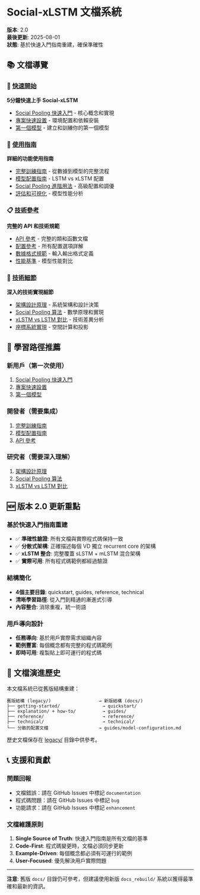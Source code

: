 # Social-xLSTM 文檔系統

**版本**: 2.0  
**最後更新**: 2025-08-01  
**狀態**: 基於快速入門指南重建，確保準確性

## 📚 文檔導覽

### 🚀 [快速開始](quickstart/)
**5分鐘快速上手 Social-xLSTM**
- [Social Pooling 快速入門](quickstart/social-pooling-quickstart.md) - 核心概念和實現
- [專案快速設置](quickstart/project-setup.md) - 環境配置和依賴安裝
- [第一個模型](quickstart/first-model.md) - 建立和訓練你的第一個模型

### 📖 [使用指南](guides/)
**詳細的功能使用指南**
- [完整訓練指南](guides/training-guide.md) - 從數據到模型的完整流程
- [模型配置指南](guides/model-configuration.md) - LSTM vs xLSTM 配置
- [Social Pooling 進階用法](guides/social-pooling-advanced.md) - 高級配置和調優
- [評估和可視化](guides/evaluation-visualization.md) - 模型性能分析

### 📋 [技術參考](reference/)
**完整的 API 和技術規範**
- [API 參考](reference/api-reference.md) - 完整的類和函數文檔
- [配置參考](reference/configuration-reference.md) - 所有配置選項詳解
- [數據格式規範](reference/data-formats.md) - 輸入輸出格式定義
- [性能基準](reference/benchmarks.md) - 模型性能對比

### 🔧 [技術細節](technical/)
**深入的技術實現細節**
- [架構設計原理](technical/architecture-design.md) - 系統架構和設計決策
- [Social Pooling 算法](technical/social-pooling-algorithm.md) - 數學原理和實現
- [xLSTM vs LSTM 對比](technical/xlstm-lstm-comparison.md) - 技術差異分析
- [座標系統實現](technical/coordinate-system.md) - 空間計算和投影

## 🎯 學習路徑推薦

### 新用戶（第一次使用）
1. [Social Pooling 快速入門](quickstart/social-pooling-quickstart.md)
2. [專案快速設置](quickstart/project-setup.md)
3. [第一個模型](quickstart/first-model.md)

### 開發者（需要集成）
1. [完整訓練指南](guides/training-guide.md)
2. [模型配置指南](guides/model-configuration.md)
3. [API 參考](reference/api-reference.md)

### 研究者（需要深入理解）
1. [架構設計原理](technical/architecture-design.md)
2. [Social Pooling 算法](technical/social-pooling-algorithm.md)
3. [xLSTM vs LSTM 對比](technical/xlstm-lstm-comparison.md)

## 🆕 版本 2.0 更新重點

### 基於快速入門指南重建
- ✅ **準確性驗證**: 所有文檔與實際程式碼保持一致
- ✅ **分散式架構**: 正確描述每個 VD 獨立 recurrent core 的架構
- ✅ **xLSTM 整合**: 完整覆蓋 sLSTM + mLSTM 混合架構
- ✅ **實際可用**: 所有程式碼範例都經過驗證

### 結構簡化
- **4個主要目錄**: quickstart, guides, reference, technical
- **清晰學習路徑**: 從入門到精通的漸進式引導
- **內容整合**: 消除重複，統一術語

### 用戶導向設計
- **任務導向**: 基於用戶實際需求組織內容
- **範例豐富**: 每個概念都有完整的程式碼範例
- **即時可用**: 複製貼上即可運行的程式碼

## 🔄 文檔演進歷史

本文檔系統已從舊版結構重建：

```
舊版結構 (legacy/)                  → 新版結構 (docs/)
├── getting-started/                → quickstart/
├── explanation/ + how-to/          → guides/
├── reference/                      → reference/
├── technical/                      → technical/
└── 分散的配置文檔                   → guides/model-configuration.md
```

歷史文檔保存在 [legacy/](legacy/) 目錄中供參考。

## 📞 支援和貢獻

### 問題回報
- 文檔錯誤：請在 GitHub Issues 中標記 `documentation`
- 程式碼問題：請在 GitHub Issues 中標記 `bug`
- 功能請求：請在 GitHub Issues 中標記 `enhancement`

### 文檔維護原則
1. **Single Source of Truth**: 快速入門指南是所有文檔的基準
2. **Code-First**: 程式碼變更時，文檔必須同步更新
3. **Example-Driven**: 每個概念都必須有可運行的範例
4. **User-Focused**: 優先解決用戶實際問題

---

**注意**: 舊版 `docs/` 目錄仍可參考，但建議使用新版 `docs_rebuild/` 系統以獲得最準確和最新的資訊。